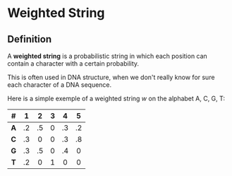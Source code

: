 # Weighted String

## Definition

A **weighted string** is a probabilistic string in which each position can contain a character with a certain probability.

This is often used in DNA structure, when we don't really know for sure each character of a DNA sequence.

Here is a simple exemple of a weighted string $w$ on the alphabet A, C, G, T:

|  #  |  1  |  2  |  3  |  4  |  5  |
|:---:|:---:|:---:|:---:|:---:|:---:|
|**A**| .2  | .5  |  0  | .3  | .2  |
|**C**| .3  |  0  |  0  | .3  | .8  |
|**G**| .3  | .5  |  0  | .4  |  0  |
|**T**| .2  |  0  |  1  |  0  |  0  |